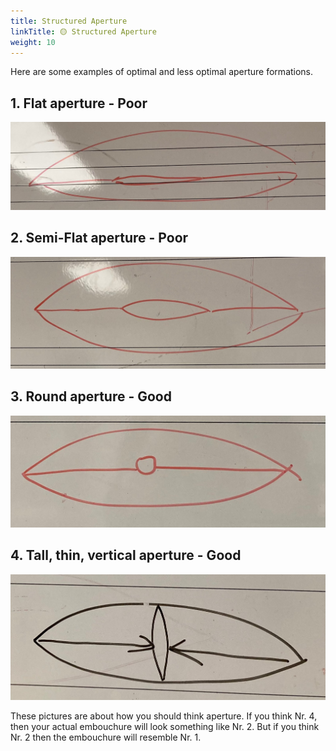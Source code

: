 ```yaml
---
title: Structured Aperture
linkTitle: 🟡 Structured Aperture
weight: 10
---
```


Here are some examples of optimal and less optimal aperture formations.

## 1. Flat aperture - Poor

![aperture 1 - poor](./aperture1.jpg)

## 2. Semi-Flat aperture - Poor

![aperture 2 - poor](./aperture2.jpg)

## 3. Round aperture - Good

![aperture 3 - poor](./aperture3.jpg)

## 4. Tall, thin, vertical aperture - Good

![aperture 4 - poor](./aperture4.jpg)

These pictures are about how you should think aperture. If you think Nr. 4, then your actual embouchure will look something like Nr. 2. But if you think Nr. 2 then the embouchure will resemble Nr. 1.
